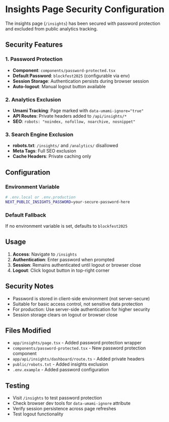 # Insights Page Security Configuration

The insights page (`/insights`) has been secured with password protection and excluded from public analytics tracking.

## Security Features

### 1. Password Protection

- **Component**: `components/password-protected.tsx`
- **Default Password**: `blockfest2025` (configurable via env)
- **Session Storage**: Authentication persists during browser session
- **Auto-logout**: Manual logout button available

### 2. Analytics Exclusion

- **Umami Tracking**: Page marked with `data-umami-ignore="true"`
- **API Routes**: Private headers added to `/api/insights/*`
- **SEO**: `robots: "noindex, nofollow, noarchive, nosnippet"`

### 3. Search Engine Exclusion

- **robots.txt**: `/insights/` and `/analytics/` disallowed
- **Meta Tags**: Full SEO exclusion
- **Cache Headers**: Private caching only

## Configuration

### Environment Variable

```bash
# .env.local or .env.production
NEXT_PUBLIC_INSIGHTS_PASSWORD=your-secure-password-here
```

### Default Fallback

If no environment variable is set, defaults to `blockfest2025`

## Usage

1. **Access**: Navigate to `/insights`
2. **Authentication**: Enter password when prompted
3. **Session**: Remains authenticated until logout or browser close
4. **Logout**: Click logout button in top-right corner

## Security Notes

- Password is stored in client-side environment (not server-secure)
- Suitable for basic access control, not sensitive data protection
- For production: Use server-side authentication for higher security
- Session storage clears on logout or browser close

## Files Modified

- `app/insights/page.tsx` - Added password protection wrapper
- `components/password-protected.tsx` - New password protection component
- `app/api/insights/dashboard/route.ts` - Added private headers
- `public/robots.txt` - Added insights exclusion
- `.env.example` - Added password configuration

## Testing

- Visit `/insights` to test password protection
- Check browser dev tools for `data-umami-ignore` attribute
- Verify session persistence across page refreshes
- Test logout functionality
